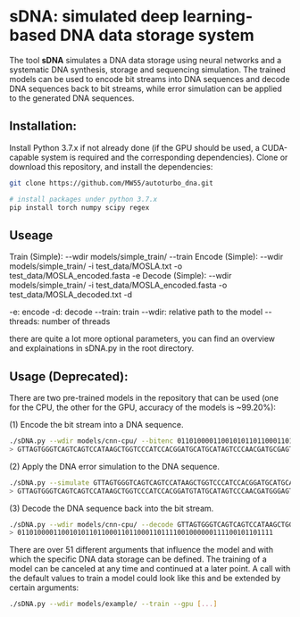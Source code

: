 # sDNA: simulated deep learning-based DNA data storage system

The tool **sDNA** simulates a DNA data storage using neural networks and a systematic DNA synthesis, storage and sequencing simulation. The trained models can be used to encode bit streams into DNA sequences and decode DNA sequences back to bit streams, while error simulation can be applied to the generated DNA sequences.

## Installation:
Install Python 3.7.x if not already done (if the GPU should be used, a CUDA-capable system is required and the corresponding dependencies). Clone or download this repository, and install the dependencies:
```bash
git clone https://github.com/MW55/autoturbo_dna.git

# install packages under python 3.7.x
pip install torch numpy scipy regex
```
## Useage
Train (Simple): --wdir models/simple_train/ --train Encode (Simple): --wdir models/simple_train/ -i test_data/MOSLA.txt -o test_data/MOSLA_encoded.fasta -e Decode (Simple): --wdir models/simple_train/ -i test_data/MOSLA_encoded.fasta -o test_data/MOSLA_decoded.txt -d

-e: encode -d: decode --train: train --wdir: relative path to the model --threads: number of threads

there are quite a lot more optional parameters, you can find an overview and explainations in sDNA.py in the root directory.

## Usage (Deprecated):
There are two pre-trained models in the repository that can be used (one for the CPU, the other for the GPU, accuracy of the models is ~99.20%):

(1) Encode the bit stream into a DNA sequence.
```bash
./sDNA.py --wdir models/cnn-cpu/ --bitenc 0110100001100101011011000110110001101111001000000111100101101111
> GTTAGTGGGTCAGTCAGTCCATAAGCTGGTCCCATCCACGGATGCATGCATAGTCCCAACGATGCGAGTGGGATCCTGAATCGTAGAATCTATGCC
```
(2) Apply the DNA error simulation to the DNA sequence.
```bash
./sDNA.py --simulate GTTAGTGGGTCAGTCAGTCCATAAGCTGGTCCCATCCACGGATGCATGCATAGTCCCAACGATGCGAGTGGGATCCTGAATCGTAGAATCTATGCC
> GTTAGTGGGTCAGTCAGTCCATAAGCTGGTCCCATCCACGGATGTATGCATAGTCCCAACGATGGGAGTGGGATCCTGAATCGTAGAATCTATGCC
```
(3) Decode the DNA sequence back into the bit stream.
```bash
./sDNA.py --wdir models/cnn-cpu/ --decode GTTAGTGGGTCAGTCAGTCCATAAGCTGGTCCCATCCACGGATGTATGCATAGTCCCAACGATGGGAGTGGGATCCTGAATCGTAGAATCTATGCC
> 0110100001100101011011000110110001101111001000000111100101101111
```

There are over 51 different arguments that influence the model and with which the specific DNA data storage can be defined. The training of a model can be canceled at any time and continued at a later point. A call with the default values to train a model could look like this and be extended by certain arguments:
```bash
./sDNA.py --wdir models/example/ --train --gpu [...]
```
